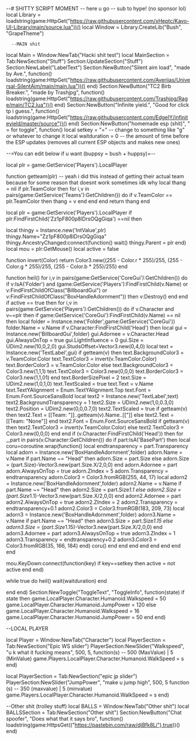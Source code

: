 --# SHITTY SCRIPT MOMENT
-- here u go
-- sub to hype! (no sponsor lol)
local Library = loadstring(game:HttpGet("https://raw.githubusercontent.com/xHeptc/Kavo-UI-Library/main/source.lua"))()
local Window = Library.CreateLib("Bush", "GrapeTheme")



      --MAIN shit
local Main = Window:NewTab("Hacki shit test")
local MainSection = Tab:NewSection("Stuff")
Section:UpdateSection("Stuff")
Section:NewLabel("LabelText")
Section:NewButton("Silent aim load", "made by Ave.", function()
    loadstring(game:HttpGet("https://raw.githubusercontent.com/Averiias/Universal-SilentAim/main/main.lua"))()
end)
Section:NewButton("TC2 Birb Breaker.", "made by Trashjpg", function()
    loadstring(game:HttpGet("https://raw.githubusercontent.com/Trashjpg/Rage/main/TC2.lua"))()
end)
Section:NewButton("Infinite yield.", "Good for click tp i guess.", function()
    loadstring(game:HttpGet("https://raw.githubusercontent.com/EdgeIY/infiniteyield/master/source"))() 
end)
Section:NewButton("homemade esp (shit)", " = for toggle", function()
    local setkey = "=" -- change to something like "g" or whatever to change it
local waitduration = 0 -- the amount of time before the ESP updates (removes all current ESP objects and makes new ones)

--=You can edit below if u want (buppsy = bush + huppsy)=--


local plr = game:GetService('Players').LocalPlayer

function getteam(plr) -- yeah i did this instead of getting their actual team because for some reason that doesnt work sometimes idk why
	local thang = nil
	if plr.TeamColor then
		for i,v in pairs(game:GetService('Teams'):GetChildren()) do
			if v.TeamColor == plr.TeamColor then
				thang = v
			end
		end
	end
	return thang
end

local plr = game:GetService('Players').LocalPlayer
if plr:FindFirstChild('Zz1pF800p8lDrsOQgGiqa') ==nil then
	

local thingy = Instance.new('IntValue',plr)
thingy.Name="Zz1pF800p8lDrsOQgGiqa"
thingy.AncestryChanged:connect(function()
	wait()
	thingy.Parent = plr
end)
local mou = plr:GetMouse()
local active = false

function invert(Color)
	return Color3.new((255 - Color.r * 255)/255, (255 - Color.g * 255)/255, (255 - Color.b * 255)/255)
end

function heil()
	for i,v in pairs(game:GetService('CoreGui'):GetChildren()) do
		if v:IsA('Folder') and (game:GetService('Players'):FindFirstChild(v.Name) or v:FindFirstChildOfClass("BillboardGui") or v:FindFirstChildOfClass("BoxHandleAdornment")) then
			v:Destroy()
		end
	end
	if active == true then
		for i,v in pairs(game:GetService('Players'):GetChildren()) do
			if v.Character and v~=plr then
				if game:GetService('CoreGui'):FindFirstChild(v.Name) == nil then
					local folder = Instance.new('Folder',game:GetService('CoreGui'))
					folder.Name = v.Name
					if v.Character:FindFirstChild('Head') then
						local gui = Instance.new('BillboardGui',folder)
						gui.Adornee = v.Character.Head
						gui.AlwaysOnTop = true
						gui.LightInfluence = 0
						gui.Size = UDim2.new(10,0,2,0)
						gui.StudsOffset=Vector3.new(0,4,0)
						local text = Instance.new('TextLabel',gui)
						if getteam(v) then
							text.BackgroundColor3 = v.TeamColor.Color
							text.TextColor3 = invert(v.TeamColor.Color)
							text.BorderColor3 = v.TeamColor.Color
						else
							text.BackgroundColor3 = Color3.new(1,1,1)
							text.TextColor3 = Color3.new(0,0,0)
							text.BorderColor3 = Color3.new(1,1,01)
						end
						text.BorderSizePixel = 2
						text.Size = UDim2.new(1,0,1,0)
						text.TextScaled = true
						text.Text = v.Name
						text.TextYAlignment = Enum.TextYAlignment.Top
						text.Font = Enum.Font.SourceSansBold
						local text2 = Instance.new('TextLabel',text)
						text2.BackgroundTransparency = 1
						text2.Size = UDim2.new(1,0,0.3,0)
						text2.Position = UDim2.new(0,0,0.7,0)
						text2.TextScaled = true
						if getteam(v) then
							text2.Text = [[Team: "]]..getteam(v).Name..[["]]
						else
							text2.Text = [[Team: "None"]]
						end
						text2.Font = Enum.Font.SourceSansBold
						if getteam(v) then
							text2.TextColor3 = invert(v.TeamColor.Color)
						else
							text2.TextColor3 = Color3.new(0,0,0)
						end
					end
					if (v.Character:FindFirstChild('Head')) then
					for _,part in pairs(v.Character:GetChildren()) do
						if part:IsA('BasePart') then
							local coru=coroutine.wrap(function()
							local endtransparency = part.Transparency
							local adorn = Instance.new('BoxHandleAdornment',folder)
							adorn.Name = v.Name
							if part.Name ~= "Head" then
								adorn.Size = part.Size
							else
								adorn.Size = (part.Size)-Vector3.new(part.Size.X/2,0,0)
							end
							adorn.Adornee = part
							adorn.AlwaysOnTop = true
							adorn.ZIndex = 5
							adorn.Transparency = endtransparency
							adorn.Color3 = Color3.fromRGB(255, 44, 17)
							local adorn2 = Instance.new('BoxHandleAdornment',folder)
							adorn2.Name = v.Name
							if part.Name ~= "Head" then
								adorn2.Size = part.Size*1.1
							else
								adorn2.Size = (part.Size*1.1)-Vector3.new(part.Size.X/2,0,0)
							end
							adorn2.Adornee = part
							adorn2.AlwaysOnTop = true
							adorn2.ZIndex = 2
							adorn2.Transparency = endtransparency+0.1
							adorn2.Color3 = Color3.fromRGB(183, 209, 73)
							local adorn3 = Instance.new('BoxHandleAdornment',folder)
							adorn3.Name = v.Name
							if part.Name ~= "Head" then
								adorn3.Size = part.Size*1.15
							else
								adorn3.Size = (part.Size*1.15)-Vector3.new(part.Size.X/2,0,0)
							end
							adorn3.Adornee = part
							adorn3.AlwaysOnTop = true
							adorn3.ZIndex = 1
							adorn3.Transparency = endtransparency+0.2
							adorn3.Color3 = Color3.fromRGB(35, 166, 184)
							end)
							coru()
						end
					end
					end
				end
			end
		end
	end
end

mou.KeyDown:connect(function(key)
	if key==setkey then
		active = not active
	end
end)

while true do
	heil()
	wait(waitduration)
end

end
end)
Section:NewToggle("ToggleText", "ToggleInfo", function(state)
    if state then
        game.LocalPlayer.Character.Humanoid.Walkspeed = 50
		game.LocalPlayer.Character.Humanoid.JumpPower = 120
    else
       game.LocalPlayer.Character.Humanoid.Walkspeed = 16
	   game.LocalPlayer.Character.Humanoid.JumpPower = 50
    end
end)

--LOCAL PLAYER

local Player = Window:NewTab("Character")
local PlayerSection = Tab:NewSection("Epic WS slider")
PlayerSection:NewSlider("Walkspeed", "u k what it fucking means", 500, 5, function(s) -- 500 (MaxValue) | 5 (MinValue)
    game.Players.LocalPlayer.Character.Humanoid.WalkSpeed = s
end)

local PlayerSection = Tab:NewSection("epic jp slider")
PlayerSection:NewSlider("JumpPower", "make u jump high", 500, 5 function (s) -- 350 (maxvalue) | 5 (minvalue)
	game.Players.LocalPlayer.Character.Humanoid.WalkSpeed = s
end)



 --Other shit (trolley stuff)
 local BALLS = Window:NewTab("Other shit")
 local BALLSSection = Tab:NewSection("Other shit")
 Section:NewButton("Chat spoofer", "Does what that it says bro", function()
	loadstring(game:HttpsGet(("https://pastebin.com/raw/djBfk8Li"),true))()
end)
